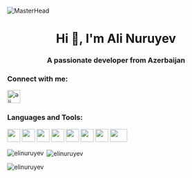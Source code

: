  ![MasterHead](https://www.uplers.com/wp-content/uploads/2022/04/Top-10-Java-Developer-Skills-to-Check-Evaluate-When-Hiring-for-Your-Business-Hire-Now.jpg)
<h1 align="center">Hi 👋, I'm Ali Nuruyev</h1>
<h3 align="center">A passionate developer from Azerbaijan</h3>

<h3 align="left">Connect with me:</h3>
<p align="left">
<a href="https://az.linkedin.com/in/ali-nuruyev-1aa792278?trk=people-guest_people_search-card" target="blank"><img align="center" 
                                                                                                               src ="https://cdn-icons-png.flaticon.com/512/174/174857.png"
                                                                                                               alt="əli nuruyev" height="30" width="30" /></a>

</p>

<h3 align="left">Languages and Tools:</h3>
<p align="left"> 
<img src="https://1000logos.net/wp-content/uploads/2020/09/Java-Emblem.jpg" height="30" width="30" />
 
<img src="https://cdn.iconscout.com/icon/free/png-256/free-html-5-logo-icon-download-in-svg-png-gif-file-formats--programming-langugae-language-pack-logos-icons-1175208.png?f=webp&w=256" height="30" width="30" />
<img src="https://img.icons8.com/fluent/512/css3.png" height="30" width="30" />
<img src="https://upload.wikimedia.org/wikipedia/commons/thumb/9/99/Unofficial_JavaScript_logo_2.svg/512px-Unofficial_JavaScript_logo_2.svg.png" height="30" width="30" />
<img src="https://brandslogos.com/wp-content/uploads/thumbs/bootstrap-logo-vector.svg" height="30" width="30" />
 <img src="https://upload.wikimedia.org/wikipedia/commons/thumb/a/a7/React-icon.svg/1200px-React-icon.svg.png" height="30" width="30" />
 <img src="https://cdn.worldvectorlogo.com/logos/redux.svg" height="30" width="30" />
  <img src="https://upload.wikimedia.org/wikipedia/commons/thumb/d/d5/Tailwind_CSS_Logo.svg/1024px-Tailwind_CSS_Logo.svg.png" height="30" width="40" />
</p>

<p><img align="left" src="https://github-readme-stats.vercel.app/api/top-langs?username=elinuruyev&show_icons=true&locale=en&layout=compact" alt="elinuruyev" /></p>

<p>&nbsp;<img align="center" src="https://github-readme-stats.vercel.app/api?username=elinuruyev&show_icons=true&locale=en" alt="elinuruyev" /></p>

<p><img align="center" src="https://github-readme-streak-stats.herokuapp.com/?user=elinuruyev&" alt="elinuruyev" /></p>

